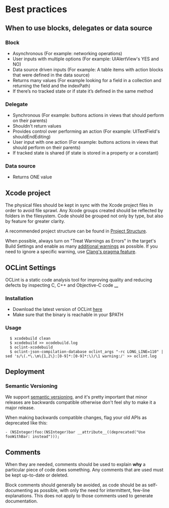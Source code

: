 # Best practices

## When to use blocks, delegates or data source

### Block
- Asynchronous (For example: networking operations)
- User inputs with multiple options (For example: UIAlertView's YES and NO)
- Data source driven inputs (For example: A table items with action blocks that were defined in the data source)
- Returns many values (For example looking for a field in a collection and returning the field and the indexPath)
- If there’s no tracked state or if state it’s defined in the same method

### Delegate
- Synchronous (For example: buttons actions in views that should perform on their parents)
- Shouldn't return values
- Provides control over performing an action (For example: UITextField's shouldEndEditing)
- User input with one action (For example: buttons actions in views that should perform on their parents)
- If tracked state is shared (if state is stored in a property or a constant)

### Data source
- Returns ONE value

## Xcode project

The physical files should be kept in sync with the Xcode project files in order to avoid file sprawl. Any Xcode groups created should be reflected by folders in the filesystem. Code should be grouped not only by type, but also by feature for greater clarity.

A recommended project structure can be found in [Project Structure](https://github.com/hyperoslo/objective-c-style-guide/blob/master/PROJECT-STRUCTURE).

When possible, always turn on "Treat Warnings as Errors" in the target's Build Settings and enable as many [additional warnings](http://boredzo.org/blog/archives/2009-11-07/warnings) as possible. If you need to ignore a specific warning, use [Clang's pragma feature](http://clang.llvm.org/docs/UsersManual.html#controlling-diagnostics-via-pragmas).

## OCLint Settings

OCLint is a static code analysis tool for improving quality and reducing defects by inspecting C, C++ and Objective-C code [...](http://oclint.org)

### Installation

* Download the latest version of OCLint [here](http://oclint.org/downloads.html)
* Make sure that the binary is reachable in your $PATH

### Usage

```
  $ xcodebuild clean
  $ xcodebuild >> xcodebuild.log
  $ oclint-xcodebuild
  $ oclint-json-compilation-database oclint_args "-rc LONG_LINE=110" | sed 's/\(.*\.\m\{1,2\}:[0-9]*:[0-9]*:\)/\1 warning:/' >> oclint.log
```

## Deployment

### Semantic Versioning

We support [semantic versioning](http://semver.org/), and it's pretty important that minor releases are backwards compatible otherwise don't feel shy to make it a major release.

When making backwards compatible changes, flag your old APIs as deprecated like this:

```objc
- (NSInteger)foo:(NSInteger)bar __attribute__((deprecated("Use fooWithBar: instead")));
```

## Comments

When they are needed, comments should be used to explain **why** a particular piece of code does something. Any comments that are used must be kept up-to-date or deleted.

Block comments should generally be avoided, as code should be as self-documenting as possible, with only the need for intermittent, few-line explanations. This does not apply to those comments used to generate documentation.
